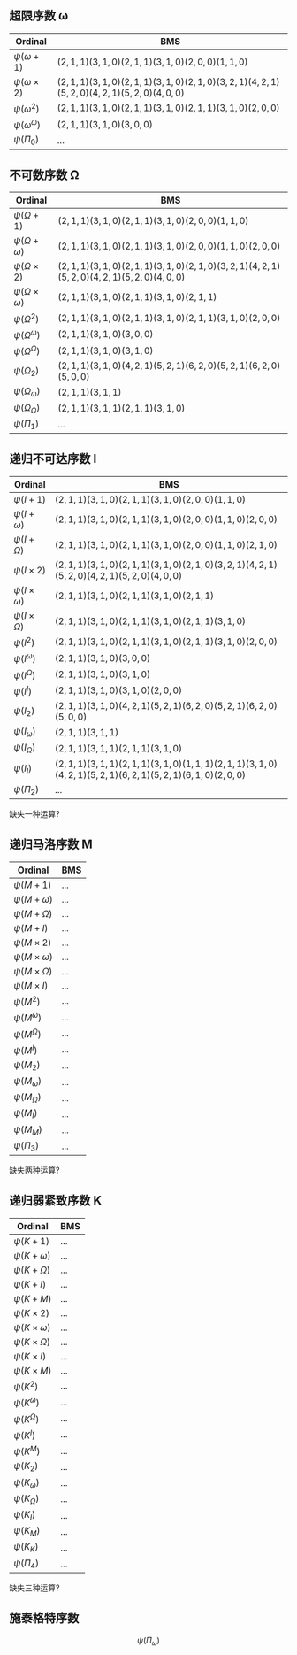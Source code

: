## 超限序数 ω

| Ordinal    | BMS                                                                             |
|------------|---------------------------------------------------------------------------------|
| $ψ(ω + 1)$ | $(2,1,1)(3,1,0)(2,1,1)(3,1,0)(2,0,0)(1,1,0)$                                    |
| $ψ(ω × 2)$ | $(2,1,1)(3,1,0)(2,1,1)(3,1,0)(2,1,0)(3,2,1)(4,2,1)(5,2,0)(4,2,1)(5,2,0)(4,0,0)$ |
| $ψ(ω ^ 2)$ | $(2,1,1)(3,1,0)(2,1,1)(3,1,0)(2,1,1)(3,1,0)(2,0,0)$                             |
| $ψ(ω ^ ω)$ | $(2,1,1)(3,1,0)(3,0,0)$                                                         |
| $ψ(Π_0)$   | $...$                                                                           |

## 不可数序数 Ω

| Ordinal    | BMS                                                                             |
|------------|---------------------------------------------------------------------------------|
| $ψ(Ω + 1)$ | $(2,1,1)(3,1,0)(2,1,1)(3,1,0)(2,0,0)(1,1,0)$                                    |
| $ψ(Ω + ω)$ | $(2,1,1)(3,1,0)(2,1,1)(3,1,0)(2,0,0)(1,1,0)(2,0,0)$                             |
| $ψ(Ω × 2)$ | $(2,1,1)(3,1,0)(2,1,1)(3,1,0)(2,1,0)(3,2,1)(4,2,1)(5,2,0)(4,2,1)(5,2,0)(4,0,0)$ |
| $ψ(Ω × ω)$ | $(2,1,1)(3,1,0)(2,1,1)(3,1,0)(2,1,1)$                                           |
| $ψ(Ω ^ 2)$ | $(2,1,1)(3,1,0)(2,1,1)(3,1,0)(2,1,1)(3,1,0)(2,0,0)$                             |
| $ψ(Ω ^ ω)$ | $(2,1,1)(3,1,0)(3,0,0)$                                                         |
| $ψ(Ω ^ Ω)$ | $(2,1,1)(3,1,0)(3,1,0)$                                                         |
| $ψ(Ω _ 2)$ | $(2,1,1)(3,1,0)(4,2,1)(5,2,1)(6,2,0)(5,2,1)(6,2,0)(5,0,0)$                      |
| $ψ(Ω _ ω)$ | $(2,1,1)(3,1,1)$                                                                |
| $ψ(Ω _ Ω)$ | $(2,1,1)(3,1,1)(2,1,1)(3,1,0)$                                                  |
| $ψ(Π_1)$   | $...$                                                                           |

## 递归不可达序数 I

| Ordinal    | BMS                                                                                           |
|------------|-----------------------------------------------------------------------------------------------|
| $ψ(I + 1)$ | $(2,1,1)(3,1,0)(2,1,1)(3,1,0)(2,0,0)(1,1,0)$                                                  |
| $ψ(I + ω)$ | $(2,1,1)(3,1,0)(2,1,1)(3,1,0)(2,0,0)(1,1,0)(2,0,0)$                                           |
| $ψ(I + Ω)$ | $(2,1,1)(3,1,0)(2,1,1)(3,1,0)(2,0,0)(1,1,0)(2,1,0)$                                           |
| $ψ(I × 2)$ | $(2,1,1)(3,1,0)(2,1,1)(3,1,0)(2,1,0)(3,2,1)(4,2,1)(5,2,0)(4,2,1)(5,2,0)(4,0,0)$               |
| $ψ(I × ω)$ | $(2,1,1)(3,1,0)(2,1,1)(3,1,0)(2,1,1)$                                                         |
| $ψ(I × Ω)$ | $(2,1,1)(3,1,0)(2,1,1)(3,1,0)(2,1,1)(3,1,0)$                                                  |
| $ψ(I ^ 2)$ | $(2,1,1)(3,1,0)(2,1,1)(3,1,0)(2,1,1)(3,1,0)(2,0,0)$                                           |
| $ψ(I ^ ω)$ | $(2,1,1)(3,1,0)(3,0,0)$                                                                       |
| $ψ(I ^ Ω)$ | $(2,1,1)(3,1,0)(3,1,0)$                                                                       |
| $ψ(I ^ I)$ | $(2,1,1)(3,1,0)(3,1,0)(2,0,0)$                                                                |
| $ψ(I _ 2)$ | $(2,1,1)(3,1,0)(4,2,1)(5,2,1)(6,2,0)(5,2,1)(6,2,0)(5,0,0)$                                    |
| $ψ(I _ ω)$ | $(2,1,1)(3,1,1)$                                                                              |
| $ψ(I _ Ω)$ | $(2,1,1)(3,1,1)(2,1,1)(3,1,0)$                                                                |
| $ψ(I _ I)$ | $(2,1,1)(3,1,1)(2,1,1)(3,1,0)(1,1,1)(2,1,1)(3,1,0)(4,2,1)(5,2,1)(6,2,1)(5,2,1)(6,1,0)(2,0,0)$ |
| $ψ(Π_2)$   | $...$                                                                                         |

缺失一种运算?

## 递归马洛序数 M

| Ordinal    | BMS   |
|------------|-------|
| $ψ(M + 1)$ | $...$ |
| $ψ(M + ω)$ | $...$ |
| $ψ(M + Ω)$ | $...$ |
| $ψ(M + I)$ | $...$ |
| $ψ(M × 2)$ | $...$ |
| $ψ(M × ω)$ | $...$ |
| $ψ(M × Ω)$ | $...$ |
| $ψ(M × I)$ | $...$ |
| $ψ(M ^ 2)$ | $...$ |
| $ψ(M ^ ω)$ | $...$ |
| $ψ(M ^ Ω)$ | $...$ |
| $ψ(M ^ I)$ | $...$ |
| $ψ(M _ 2)$ | $...$ |
| $ψ(M _ ω)$ | $...$ |
| $ψ(M _ Ω)$ | $...$ |
| $ψ(M _ I)$ | $...$ |
| $ψ(M _ M)$ | $...$ |
| $ψ(Π_3)$   | $...$ |

缺失两种运算?

## 递归弱紧致序数 K

| Ordinal    | BMS   |
|------------|-------|
| $ψ(K + 1)$ | $...$ |
| $ψ(K + ω)$ | $...$ |
| $ψ(K + Ω)$ | $...$ |
| $ψ(K + I)$ | $...$ |
| $ψ(K + M)$ | $...$ |
| $ψ(K × 2)$ | $...$ |
| $ψ(K × ω)$ | $...$ |
| $ψ(K × Ω)$ | $...$ |
| $ψ(K × I)$ | $...$ |
| $ψ(K × M)$ | $...$ |
| $ψ(K ^ 2)$ | $...$ |
| $ψ(K ^ ω)$ | $...$ |
| $ψ(K ^ Ω)$ | $...$ |
| $ψ(K ^ I)$ | $...$ |
| $ψ(K ^ M)$ | $...$ |
| $ψ(K _ 2)$ | $...$ |
| $ψ(K _ ω)$ | $...$ |
| $ψ(K _ Ω)$ | $...$ |
| $ψ(K _ I)$ | $...$ |
| $ψ(K _ M)$ | $...$ |
| $ψ(K _ K)$ | $...$ |
| $ψ(Π_4)$   | $...$ |

缺失三种运算?

## 施泰格特序数

$$
ψ(Π_ω)
$$





